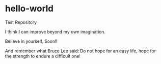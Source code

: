 # hello-world
Test Repository

I think I can improve beyond my own imagination.

Believe in yourself, Soon!!

And remember what Bruce Lee said: Do not hope for an easy life, hope for the strength to endure a difficult one!
